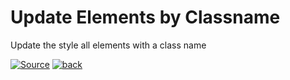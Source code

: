 # Update Elements by Classname

Update the style all elements with a class name

<a href="index.js" target="_blank"><img src="https://img.shields.io/badge/-Source-9633ff" alt="Source"></a> <a href="/README.md" target="_blank"><img src="https://img.shields.io/badge/-Back-f0f0f0" alt="back"></a>